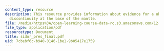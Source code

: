 ```yaml
---
content_type: resource
description: This resource provides information about evidence for a ubiquitous seismic
  discontinuity at the base of the mantle.
file: /media/https%3A/open-learning-course-data-rc.s3.amazonaws.com/12-581-phase-transitions-in-the-earths-interior-spring-2005/7cbebf6cb94001461be19b05417e1759_sidor_pres_final.pdf
file_type: application/pdf
resourcetype: Document
title: sidor_pres_final.pdf
uid: 7cbebf6c-b940-0146-1be1-9b05417e1759
---
```

